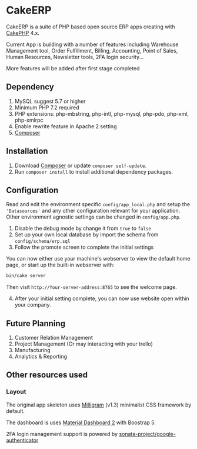 # CakeERP

CakeERP is a suite of PHP based open source ERP apps creating with [CakePHP](https://cakephp.org) 4.x.

Current App is building with a number of features including  Warehouse Management tool, Order Fulfillment, Billing, Accounting, Point of Sales, Human Resources, Newsletter tools, 2FA login security...

More features will be added after first stage completed

## Dependency

1. MySQL suggest 5.7 or higher
2. Minimum PHP 7.2 required
3. PHP extensions: php-mbstring, php-intl, php-mysql, php-pdo, php-xml, php-xmlrpc
4. Enable rewrite feature in Apache 2 setting
5. [Composer](https://getcomposer.org/doc/00-intro.md)

## Installation

1. Download [Composer](https://getcomposer.org/doc/00-intro.md) or update `composer self-update`.
2. Run `composer install` to install additional dependency packages.

## Configuration
Read and edit the environment specific `config/app_local.php` and setup the
`'Datasources'` and any other configuration relevant for your application.
Other environment agnostic settings can be changed in `config/app.php`.

1. Disable the debug mode by change it from `true` to `false`
2. Set up your own local database by import the schema from `config/schema/erp.sql`
3. Follow the promote screen to complete the initial settings

You can now either use your machine's webserver to view the default home page, or start
up the built-in webserver with:

```bash
bin/cake server
```

Then visit `http://Your-server-address:8765` to see the welcome page.

4. After your initial setting complete, you can now use website open within your company.

## Future Planning
1. Customer Relation Management
2. Project Management (Or may interacting with your trello)
3. Manufacturing
4. Analytics & Reporting

## Other resources used
### Layout

The original app skeleton uses [Milligram](https://milligram.io/) (v1.3) minimalist CSS
framework by default.

The dashboard is uses [Material Dashboard 2](https://github.com/creativetimofficial/material-dashboard) with Boostrap 5.

2FA login management support is powered by [sonata-project/google-authenticator](https://packagist.org/packages/sonata-project/google-authenticator)
